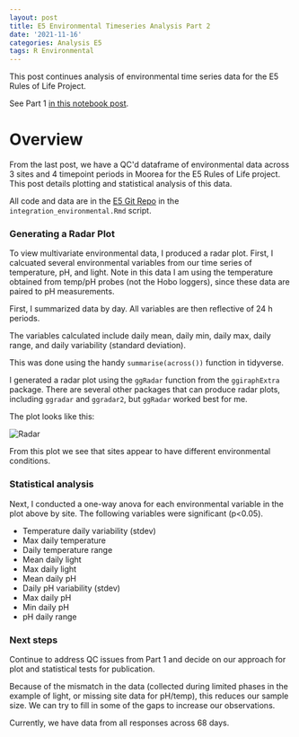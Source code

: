 ```yaml
---
layout: post
title: E5 Environmental Timeseries Analysis Part 2
date: '2021-11-16'
categories: Analysis E5
tags: R Environmental
---
```

This post continues analysis of environmental time series data for the E5 Rules of Life Project.  

See Part 1 [in this notebook post](https://ahuffmyer.github.io/ASH_Putnam_Lab_Notebook/E5-Environmental-Timeseries-Analysis-Part-1/).  

# Overview  

From the last post, we have a QC'd dataframe of environmental data across 3 sites and 4 timepoint periods in Moorea for the E5 Rules of Life project. This post details plotting and statistical analysis of this data.  

All code and data are in the [E5 Git Repo](https://github.com/urol-e5/timeseries/tree/master/time_series_analysis) in the `integration_environmental.Rmd` script.

### Generating a Radar Plot  

To view multivariate environmental data, I produced a radar plot. First, I calcuated several environmental variables from our time series of temperature, pH, and light. Note in this data I am using the temperature obtained from temp/pH probes (not the Hobo loggers), since these data are paired to pH measurements.  

First, I summarized data by day. All variables are then reflective of 24 h periods.  

The variables calculated include daily mean, daily min, daily max, daily range, and daily variability (standard deviation). 

This was done using the handy `summarise(across())` function in tidyverse.  

I generated a radar plot using the `ggRadar` function from the `ggiraphExtra` package. There are several other packages that can produce radar plots, including `ggradar` and `ggradar2`, but `ggRadar` worked best for me. 

The plot looks like this:  

![Radar](https://ahuffmyer.github.io/ASH_Putnam_Lab_Notebook/images/NotebookImages/E5_Environmental/radar.png) 

From this plot we see that sites appear to have different environmental conditions.  

### Statistical analysis   

Next, I conducted a one-way anova for each environmental variable in the plot above by site. The following variables were significant (p<0.05).  

- Temperature daily variability (stdev)
- Max daily temperature
- Daily temperature range
- Mean daily light
- Max daily light
- Mean daily pH
- Daily pH variability (stdev)
- Max daily pH
- Min daily pH
- pH daily range 

### Next steps  

Continue to address QC issues from Part 1 and decide on our approach for plot and statistical tests for publication.   

Because of the mismatch in the data (collected during limited phases in the example of light, or missing site data for pH/temp), this reduces our sample size. We can try to fill in some of the gaps to increase our observations.  

Currently, we have data from all responses across 68 days.  
